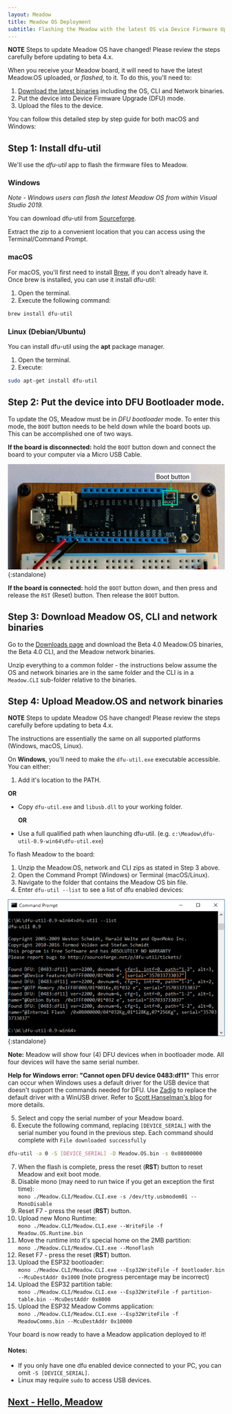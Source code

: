```yaml
---
layout: Meadow
title: Meadow OS Deployment
subtitle: Flashing the Meadow with the latest OS via Device Firmware Upgrade (DFU).
---
```


**NOTE** Steps to update Meadow OS have changed! Please review the steps carefully before updating to beta 4.x.

When you receive your Meadow board, it will need to have the latest Meadow.OS uploaded, or _flashed_, to it. To do this, you'll need to:

 1. [Download the latest binaries](http://developer.wildernesslabs.co/Meadow/Getting_Started/Downloads/) including the OS, CLI and Network binaries.
 2. Put the device into Device Firmware Upgrade (DFU) mode.
 3. Upload the files to the device. 

You can follow this detailed step by step guide for both macOS and Windows: 

## Step 1: Install dfu-util

We'll use the _dfu-util_ app to flash the firmware files to Meadow. 

### Windows

*Note - Windows users can flash the latest Meadow OS from within Visual Studio 2019.*

You can download dfu-util from [Sourceforge](http://dfu-util.sourceforge.net/releases/dfu-util-0.9-win64.zip).

Extract the zip to a convenient location that you can access using the Terminal/Command Prompt.

### macOS

For macOS, you'll first need to install [Brew](https://brew.sh/), if you don't already have it. Once brew is installed, you can use it install dfu-util:

 1. Open the terminal.
 2. Execute the following command:

   ```bash
   brew install dfu-util
   ```

### Linux (Debian/Ubuntu)

You can install dfu-util using the **apt** package manager.

 1. Open the terminal.
 2. Execute:

   ```bash
   sudo apt-get install dfu-util
   ```

## Step 2: Put the device into DFU Bootloader mode.

To update the OS, Meadow must be in _DFU bootloader_ mode. To enter this mode, the `BOOT` button needs to be held down while the board boots up. This can be accomplished one of two ways.

**If the board is disconnected:** hold the `BOOT` button down and connect the board to your computer via a Micro USB Cable.

![Primary USB port](./primary_usb.png){:standalone}

**If the board is connected:** hold the `BOOT` button down, and then press and release the `RST` (Reset) button. Then release the `BOOT` button. 

## Step 3: Download Meadow OS, CLI and network binaries 

Go to the [Downloads page](http://developer.wildernesslabs.co/Meadow/Getting_Started/Downloads/) and download the Beta 4.0 Meadow.OS binaries, the Beta 4.0 CLI, and the Meadow network binaries.

Unzip everything to a common folder - the instructions below assume the OS and network binaries are in the same folder and the CLI is in a `Meadow.CLI` sub-folder relative to the binaries.

## Step 4: Upload Meadow.OS and network binaries

**NOTE** Steps to update Meadow OS have changed! Please review the steps carefully before updating to beta 4.x.

The instructions are essentially the same on all supported platforms (Windows, macOS, Linux).

On **Windows**, you'll need to make the `dfu-util.exe` executable accessible. You can either:

 1. Add it's location to the PATH.

   **OR**
 * Copy `dfu-util.exe` and `libusb.dll` to your working folder.

   **OR**
 * Use a full qualified path when launching dfu-util. (e.g. `c:\Meadow\dfu-util-0.9-win64\dfu-util.exe`)

To flash Meadow to the board:

 1. Unzip the Meadow.OS, network and CLI zips as stated in Step 3 above.
 2. Open the Command Prompt (Windows) or Terminal (macOS/Linux).
 3. Navigate to the folder that contains the Meadow OS bin file.
 4. Enter `dfu-util --list` to see a list of dfu enabled devices:

  ![dfu-util --list (Windows)](./dfu_serial.png){:standalone}

  **Note:** Meadow will show four (4) DFU devices when in bootloader mode. All four devices will have the same serial number.
  
  **Help for Windows error: "Cannot open DFU device 0483:df11"** This error can occur when Windows uses
  a default driver for the USB device that doesn't support the commands needed for DFU. Use
  [Zadig](https://zadig.akeo.ie/) to replace the default driver with a WinUSB driver. Refer to
  [Scott Hanselman's blog]( https://www.hanselman.com/blog/HowToFixDfuutilSTMWinUSBZadigBootloadersAndOtherFirmwareFlashingIssuesOnWindows.aspx)
  for more details.

 5. Select and copy the serial number of your Meadow board.
 6. Execute the following command, replacing `[DEVICE_SERIAL]` with the serial number you found in
 the previous step. Each command should complete with `File downloaded successfully`

   ```bash
   dfu-util -a 0 -S [DEVICE_SERIAL] -D Meadow.OS.bin -s 0x08000000
   ```
   
 7. When the flash is complete, press the reset (**RST**) button to reset Meadow and exit boot mode.
 8. Disable mono (may need to run twice if you get an exception the first time):  
    `mono ./Meadow.CLI/Meadow.CLI.exe -s /dev/tty.usbmodem01 --MonoDisable`
 9. Reset F7 - press the reset (**RST**) button.
 10. Upload new Mono Runtime:  
    `mono ./Meadow.CLI/Meadow.CLI.exe --WriteFile -f Meadow.OS.Runtime.bin`  
 11. Move the runtime into it's special home on the 2MB partition:  
    `mono ./Meadow.CLI/Meadow.CLI.exe --MonoFlash`  
 12. Reset F7 - press the reset (**RST**) button.
 13. Upload the ESP32 bootloader:  
  `mono ./Meadow.CLI/Meadow.CLI.exe --Esp32WriteFile -f bootloader.bin --McuDestAddr 0x1000` (note progress percentage may be incorrect)
 14. Upload the ESP32 partition table:  
  `mono ./Meadow.CLI/Meadow.CLI.exe --Esp32WriteFile -f partition-table.bin --McuDestAddr 0x8000`
 15. Upload the ESP32 Meadow Comms application:  
  `mono ./Meadow.CLI/Meadow.CLI.exe --Esp32WriteFile -f MeadowComms.bin --McuDestAddr 0x10000`

Your board is now ready to have a Meadow application deployed to it!

#### Notes:

 * If you only have one dfu enabled device connected to your PC, you can omit `-S [DEVICE_SERIAL]`.
 * Linux may require `sudo` to access USB devices.

## [Next - Hello, Meadow](/Meadow/Getting_Started/Hello_World/)
